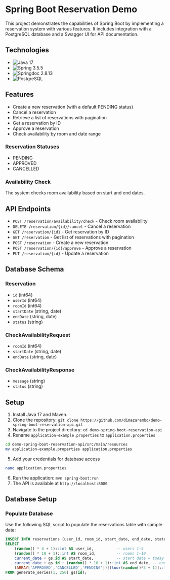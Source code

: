 # Spring Boot Reservation Demo

This project demonstrates the capabilities of Spring Boot by implementing a reservation system with various features. It includes integration with a PostgreSQL database and a Swagger UI for API documentation.

## Technologies
- ![Java 17](https://img.shields.io/badge/Java-17-blue)
- ![Spring 3.5.5](https://img.shields.io/badge/Spring-3.5.5-green)
- ![Springdoc 2.8.13](https://img.shields.io/badge/Springdoc-2.8.13-orange)
- ![PostgreSQL](https://img.shields.io/badge/PostgreSQL-9.6+-lightgrey)

## Features
- Create a new reservation (with a default PENDING status)
- Cancel a reservation
- Retrieve a list of reservations with pagination
- Get a reservation by ID
- Approve a reservation
- Check availability by room and date range

### Reservation Statuses
- PENDING
- APPROVED
- CANCELLED

### Availability Check
The system checks room availability based on start and end dates.

## API Endpoints
- `POST /reservation/availability/check` - Check room availability
- `DELETE /reservation/{id}/cancel` - Cancel a reservation
- `GET /reservation/{id}` - Get reservation by ID
- `GET /reservation` - Get list of reservations with pagination
- `POST /reservation` - Create a new reservation
- `POST /reservation/{id}/approve` - Approve a reservation
- `PUT /reservation/{id}` - Update a reservation

## Database Schema
### Reservation
- `id` (int64)
- `userId` (int64)
- `roomId` (int64)
- `startDate` (string, date)
- `endDate` (string, date)
- `status` (string)

### CheckAvailabilityRequest
- `roomId` (int64)
- `startDate` (string, date)
- `endDate` (string, date)

### CheckAvailabilityResponse
- `message` (string)
- `status` (string)

## Setup

1. Install Java 17 and Maven.
2. Clone the repository: `git clone https://github.com/dimazarembo/demo-spring-boot-reservation-api.git`
3. Navigate to the project directory: `cd demo-spring-boot-reservation-api`
4. Rename `application-example.properties` to `application.properties`

```bash
cd demo-spring-boot-reservation-api/src/main/resources
mv application-example.properties application.properties
```

5. Add your credentials for database access

```bash
nano application.properties
```

6. Run the application: `mvn spring-boot:run`
7. The API is available at `http://localhost:8080`

## Database Setup
### Populate Database
Use the following SQL script to populate the reservations table with sample data:

```sql
INSERT INTO reservations (user_id, room_id, start_date, end_date, status)
SELECT
    (random() * 4 + 1)::int AS user_id,          -- users 1–5
    (random() * 10 + 1)::int AS room_id,         -- rooms 1–10
    current_date + gs.id AS start_date,          -- start date = today + N days
    current_date + gs.id + (random() * 10 + 1)::int AS end_date, -- end date +1..10 days
    (ARRAY['APPROVED','CANCELLED','PENDING'])[floor(random()*3 + 1)]::text AS status
FROM generate_series(1, 250) gs(id);
